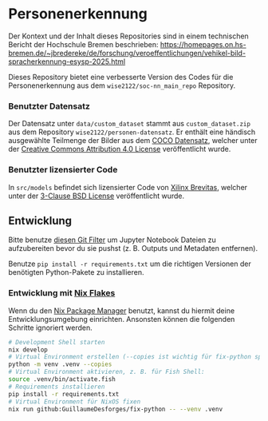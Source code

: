 # Personenerkennung

Der Kontext und der Inhalt dieses Repositories sind in einem
technischen Bericht der Hochschule Bremen beschrieben:
https://homepages.on.hs-bremen.de/~jbredereke/de/forschung/veroeffentlichungen/vehikel-bild-spracherkennung-esysp-2025.html

Dieses Repository bietet eine verbesserte Version des Codes für die Personenerkennung aus dem `wise2122/soc-nn_main_repo` Repository.

### Benutzter Datensatz

Der Datensatz unter `data/custom_dataset` stammt aus `custom_dataset.zip` aus dem Repository `wise2122/personen-datensatz`.
Er enthält eine händisch ausgewählte Teilmenge der Bilder aus dem [COCO Datensatz](https://cocodataset.org), welcher unter der [Creative Commons Attribution 4.0 License](https://creativecommons.org/licenses/by/4.0) veröffentlicht wurde.

### Benutzter lizensierter Code

In `src/models` befindet sich lizensierter Code von [Xilinx Brevitas](https://github.com/Xilinx/brevitas), welcher unter der [3-Clause BSD License](https://opensource.org/license/BSD-3-clause) veröffentlicht wurde.

## Entwicklung

Bitte benutze [diesen Git Filter](https://gist.github.com/33eyes/431e3d432f73371509d176d0dfb95b6e) um Jupyter Notebook Dateien zu aufzubereiten bevor du sie pushst (z. B. Outputs und Metadaten entfernen).

Benutze `pip install -r requirements.txt` um die richtigen Versionen der benötigten Python-Pakete zu installieren.

### Entwicklung mit [Nix Flakes](https://wiki.nixos.org/wiki/Flakes)

Wenn du den [Nix Package Manager](https://nixos.org) benutzt, kannst du hiermit deine Entwicklungsumgebung einrichten. Ansonsten können die folgenden Schritte ignoriert werden.

```sh
# Development Shell starten
nix develop
# Virtual Environment erstellen (--copies ist wichtig für fix-python später)
python -m venv .venv --copies
# Virtual Environment aktivieren, z. B. für Fish Shell:
source .venv/bin/activate.fish
# Requirements installieren
pip install -r requirements.txt
# Virtual Environment für NixOS fixen
nix run github:GuillaumeDesforges/fix-python -- --venv .venv
```
